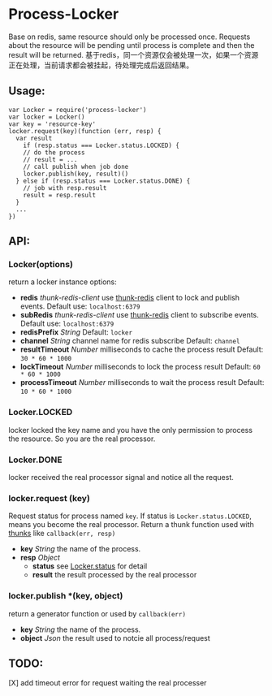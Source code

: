 Process-Locker
==============
Base on redis, same resource should only be processed once. Requests about the resource will be pending until process is complete and then the result will be returned.
基于redis，同一个资源仅会被处理一次，如果一个资源正在处理，当前请求都会被挂起，待处理完成后返回结果。

## Usage:
```
var Locker = require('process-locker')
var locker = Locker()
var key = 'resource-key'
locker.request(key)(function (err, resp) {
  var result
	if (resp.status === Locker.status.LOCKED) {
    // do the process
    // result = ...
    // call publish when job done
    locker.publish(key, result)()
  } else if (resp.status === Locker.status.DONE) {
  	// job with resp.result
    result = resp.result
  }
  ...
})
```

## API:
### Locker(options)
return a locker instance
options:
- **redis** *thunk-redis-client* use [thunk-redis](https://github.com/thunks/thunk-redis) client to lock and publish events. Default use: `localhost:6379`
- **subRedis** *thunk-redis-client* use [thunk-redis](https://github.com/thunks/thunk-redis) client to subscribe events. Default use: `localhost:6379`
- **redisPrefix** *String* Default: `locker`
- **channel** *String* channel name for redis subscribe Default: `channel`
- **resultTimeout** *Number* milliseconds to cache the process result Default: `30 * 60 * 1000`
- **lockTimeout** *Number* milliseconds to lock the process result Default: `60 * 60 * 1000`
- **processTimeout** *Number* milliseconds to wait the process result Default: `10 * 60 * 1000`

### Locker.LOCKED
locker locked the key name and you have the only permission to process the resource. So you are the real processor.
### Locker.DONE
locker received the real processor signal and notice all the request.

### locker.request (key)
Request status for process named `key`. If status is `Locker.status.LOCKED`, means you become the real processor. Return a thunk function used with [thunks](https://github.com/thunks/thunks) like `callback(err, resp)`
- **key** *String* the name of the process.
- **resp** *Object*
	- **status** see [Locker.status](#Locker.status) for detail
	- **result** the result processed by the real processor

### locker.publish *(key, object)
return a generator function or used by `callback(err)`
- **key** *String* the name of the process.
- **object** *Json* the result used to notcie all process/request

## TODO:
[X] add timeout error for request waiting the real processer